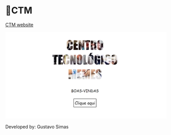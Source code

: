 # 🤣CTM

[CTM website](http://centrotecnologicomemes.ga)

![](https://raw.githubusercontent.com/GSimas/CTM/master/ctm-website.png)

Developed by: Gustavo Simas
